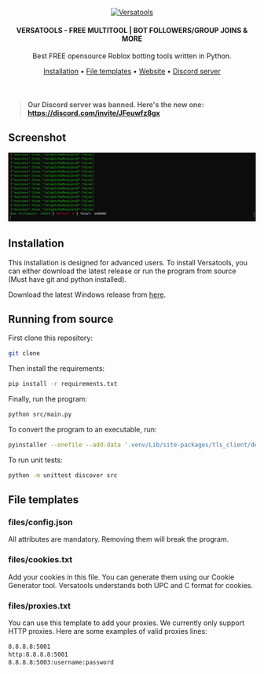 <p align="center">
	<a href="https://discord.gg/3uRnMJTFnU"><img src="icon.ico" alt="Versatools" height="90" /></a>
</p>

<h4 align="center">VERSATOOLS - FREE MULTITOOL | BOT FOLLOWERS/GROUP JOINS & MORE</h4>
<p align="center">
	Best FREE opensource Roblox botting tools written in Python.
</p>

<p align="center">
	<a href="#installation">Installation</a> •
	<a href="#file-templates">File templates</a> •
  <a href="https://garry.lol/versatools">Website</a> •
	<a href="https://discord.gg/3uRnMJTFnU">Discord server</a>
</p>
<br/>

> <h4>Our Discord server was banned. Here's the new one: <a href="https://garry.lol/versatools/discord">https://discord.com/invite/JFeuwfz8gx</a></h4>

## Screenshot

![Screenshot](./screenshot.png)

## Installation

This installation is designed for advanced users. To install Versatools, you can either download the latest release or run the program from source (Must have git and python installed).

Download the latest Windows release from [here](https://github.com/GarryyBD/versatools/releases/tag/v3.0.0).

## Running from source

First clone this repository:

```bash
git clone
```

Then install the requirements:

```bash
pip install -r requirements.txt
```

Finally, run the program:

```bash
python src/main.py
```

To convert the program to an executable, run:

```bash
pyinstaller --onefile --add-data '.venv/Lib/site-packages/tls_client/dependencies/tls-client-64.dll;tls_client/dependencies' --icon=icon.ico --name=Versatools src/main.py
```

To run unit tests:

```bash
python -m unittest discover src
```

## File templates

### files/config.json

All attributes are mandatory. Removing them will break the program.

### files/cookies.txt

Add your cookies in this file. You can generate them using our Cookie Generator tool.
Versatools understands both UPC and C format for cookies.

### files/proxies.txt

You can use this template to add your proxies. We currently only support HTTP proxies.
Here are some examples of valid proxies lines:

```
8.8.8.8:5001
http:8.8.8.8:5001
8.8.8.8:5003:username:password
```
